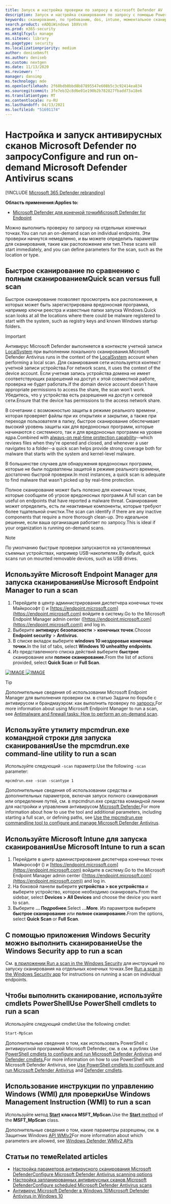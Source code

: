 ```yaml
---
title: Запуск и настройка проверки по запросу в microsoft Defender AV
description: Запуск и настройка сканирования по запросу с помощью PowerShell, инструментов управления Windows или отдельно на конечных точках с помощью приложения Безопасности Windows
keywords: сканирование, по требованию, dos, intune, моментальное сканирование
search.product: eADQiWindows 10XVcnh
ms.prod: m365-security
ms.mktglfcycl: manage
ms.sitesec: library
ms.pagetype: security
ms.localizationpriority: medium
author: denisebmsft
ms.author: deniseb
ms.custom: nextgen
ms.date: 11/13/2020
ms.reviewer: ''
manager: dansimp
ms.technology: mde
ms.openlocfilehash: 2f60bdb0bbd8b87895547e608b5c3c92414ea834
ms.sourcegitcommit: 3fe7eb32c8d6e01e190b2b782827fbadd73a18e6
ms.translationtype: MT
ms.contentlocale: ru-RU
ms.lasthandoff: 04/13/2021
ms.locfileid: "51691174"
---
```

# <a name="configure-and-run-on-demand-microsoft-defender-antivirus-scans"></a><span data-ttu-id="79b75-104">Настройка и запуск антивирусных сканов Microsoft Defender по запросу</span><span class="sxs-lookup"><span data-stu-id="79b75-104">Configure and run on-demand Microsoft Defender Antivirus scans</span></span>

[!INCLUDE [Microsoft 365 Defender rebranding](../../includes/microsoft-defender.md)]

<span data-ttu-id="79b75-105">**Область применения:**</span><span class="sxs-lookup"><span data-stu-id="79b75-105">**Applies to:**</span></span>

- [<span data-ttu-id="79b75-106">Microsoft Defender для конечной точки</span><span class="sxs-lookup"><span data-stu-id="79b75-106">Microsoft Defender for Endpoint</span></span>](/microsoft-365/security/defender-endpoint/)

<span data-ttu-id="79b75-107">Можно выполнить проверку по запросу на отдельных конечных точках.</span><span class="sxs-lookup"><span data-stu-id="79b75-107">You can run an on-demand scan on individual endpoints.</span></span> <span data-ttu-id="79b75-108">Эти проверки начнутся немедленно, и вы можете определить параметры для сканирования, такие как расположение или тип.</span><span class="sxs-lookup"><span data-stu-id="79b75-108">These scans will start immediately, and you can define parameters for the scan, such as the location or type.</span></span>

## <a name="quick-scan-versus-full-scan"></a><span data-ttu-id="79b75-109">Быстрое сканирование по сравнению с полным сканированием</span><span class="sxs-lookup"><span data-stu-id="79b75-109">Quick scan versus full scan</span></span>

<span data-ttu-id="79b75-110">Быстрое сканирование позволяет просмотреть все расположения, в которых может быть зарегистрирована вредоносная программа, например ключи реестра и известные папки запуска Windows.</span><span class="sxs-lookup"><span data-stu-id="79b75-110">Quick scan looks at all the locations where there could be malware registered to start with the system, such as registry keys and known Windows startup folders.</span></span>

> [!IMPORTANT]
> <span data-ttu-id="79b75-111">Антивирус Microsoft Defender выполняется в контексте учетной записи [LocalSystem](/windows/win32/services/localsystem-account) при выполнении локального сканирования.</span><span class="sxs-lookup"><span data-stu-id="79b75-111">Microsoft Defender Antivirus runs in the context of the [LocalSystem](/windows/win32/services/localsystem-account) account when performing a local scan.</span></span> <span data-ttu-id="79b75-112">Для сканирования сети используется контекст учетной записи устройства.</span><span class="sxs-lookup"><span data-stu-id="79b75-112">For network scans, it uses the context of the device account.</span></span> <span data-ttu-id="79b75-113">Если учетная запись устройства домена не имеет соответствующих разрешений на доступ к этой совместной работе, проверка не будет работать.</span><span class="sxs-lookup"><span data-stu-id="79b75-113">If the domain device account doesn't have appropriate permissions to access the share, the scan won't work.</span></span> <span data-ttu-id="79b75-114">Убедитесь, что у устройства есть разрешения на доступ к сетевой сети.</span><span class="sxs-lookup"><span data-stu-id="79b75-114">Ensure that the device has permissions to the access network share.</span></span>

<span data-ttu-id="79b75-115">В [](configure-real-time-protection-microsoft-defender-antivirus.md)сочетании с возможностью защиты в режиме реального времени , которая проверяет файлы при их открытиях и закрытии, а также при переходе пользователя в папку, быстрое сканирование обеспечивает высокий уровень защиты как для вредоносных программ, которые начинаются с системного, так и для вредоносных программ на уровне ядра.</span><span class="sxs-lookup"><span data-stu-id="79b75-115">Combined with [always-on real-time protection capability](configure-real-time-protection-microsoft-defender-antivirus.md)--which reviews files when they're opened and closed, and whenever a user navigates to a folder--a quick scan helps provide strong coverage both for malware that starts with the system and kernel-level malware.</span></span>  

<span data-ttu-id="79b75-116">В большинстве случаев для обнаружения вредоносных программ, которые не были подхватлены защитой в режиме реального времени, достаточно быстрой проверки.</span><span class="sxs-lookup"><span data-stu-id="79b75-116">In most instances, a quick scan is adequate to find malware that wasn't picked up by real-time protection.</span></span>

<span data-ttu-id="79b75-117">Полное сканирование может быть полезно для конечных точек, которые сообщили об угрозе вредоносных программ.</span><span class="sxs-lookup"><span data-stu-id="79b75-117">A full scan can be useful on endpoints that have reported a malware threat.</span></span> <span data-ttu-id="79b75-118">Сканирование может определить, есть ли неактивные компоненты, которые требуют более тщательной очистки.</span><span class="sxs-lookup"><span data-stu-id="79b75-118">The scan can identify if there are any inactive components that require a more thorough clean-up.</span></span> <span data-ttu-id="79b75-119">Это идеальное решение, если ваша организация работает по запросу.</span><span class="sxs-lookup"><span data-stu-id="79b75-119">This is  ideal if your organization is running on-demand scans.</span></span>

> [!NOTE]
> <span data-ttu-id="79b75-120">По умолчанию быстрые проверки запускаются на установленных съемных устройствах, например USB-накопителях.</span><span class="sxs-lookup"><span data-stu-id="79b75-120">By default, quick scans run on mounted removable devices, such as USB drives.</span></span>

## <a name="use-microsoft-endpoint-manager-to-run-a-scan"></a><span data-ttu-id="79b75-121">Используйте Microsoft Endpoint Manager для запуска сканирования</span><span class="sxs-lookup"><span data-stu-id="79b75-121">Use Microsoft Endpoint Manager to run a scan</span></span>

1. <span data-ttu-id="79b75-122">Перейдите в центр администрирования диспетчера конечных точек Майкрософт () и [https://endpoint.microsoft.com](https://endpoint.microsoft.com) войдите в систему.</span><span class="sxs-lookup"><span data-stu-id="79b75-122">Go to the Microsoft Endpoint Manager admin center ([https://endpoint.microsoft.com](https://endpoint.microsoft.com)) and log in.</span></span>
2. <span data-ttu-id="79b75-123">Выберите **антивирус безопасности**  >  **конечных точек**.</span><span class="sxs-lookup"><span data-stu-id="79b75-123">Choose **Endpoint security** > **Antivirus**.</span></span>
3. <span data-ttu-id="79b75-124">В списке вкладок выберите **windows 10 нездоровые конечные точки.**</span><span class="sxs-lookup"><span data-stu-id="79b75-124">In the list of tabs, select **Windows 10 unhealthy endpoints**.</span></span>
4. <span data-ttu-id="79b75-125">Из представленного списка действий выберите **быстрое** сканирование или **полное сканирование.**</span><span class="sxs-lookup"><span data-stu-id="79b75-125">From the list of actions provided, select **Quick Scan** or **Full Scan**.</span></span>

<span data-ttu-id="79b75-126">[![IMAGE ](images/mem-antivirus-scan-on-demand.png)](images/mem-antivirus-scan-on-demand.png#lightbox)</span><span class="sxs-lookup"><span data-stu-id="79b75-126">[ ![IMAGE](images/mem-antivirus-scan-on-demand.png) ](images/mem-antivirus-scan-on-demand.png#lightbox)</span></span>

> [!TIP]
> <span data-ttu-id="79b75-127">Дополнительные сведения об использовании Microsoft Endpoint Manager для выполнения проверки см. в статью Задачи по борьбе с антивирусом и брандмауэром: как выполнить проверку по [запросу.](/configmgr/protect/deploy-use/endpoint-antimalware-firewall#how-to-perform-an-on-demand-scan-of-computers)</span><span class="sxs-lookup"><span data-stu-id="79b75-127">For more information about using Microsoft Endpoint Manager to run a scan, see [Antimalware and firewall tasks: How to perform an on-demand scan](/configmgr/protect/deploy-use/endpoint-antimalware-firewall#how-to-perform-an-on-demand-scan-of-computers).</span></span>

## <a name="use-the-mpcmdrunexe-command-line-utility-to-run-a-scan"></a><span data-ttu-id="79b75-128">Используйте утилиту mpcmdrun.exe командной строки для запуска сканирования</span><span class="sxs-lookup"><span data-stu-id="79b75-128">Use the mpcmdrun.exe command-line utility to run a scan</span></span>

<span data-ttu-id="79b75-129">Используйте следующий `-scan` параметр:</span><span class="sxs-lookup"><span data-stu-id="79b75-129">Use the following `-scan` parameter:</span></span>

```console
mpcmdrun.exe -scan -scantype 1
```

<span data-ttu-id="79b75-130">Дополнительные сведения об использовании средства и дополнительных параметров, включая запуск полного сканирования или определение путей, см. в mpcmdrun.exe средства командной линии для настройки и управления антивирусом [Microsoft Defender.](command-line-arguments-microsoft-defender-antivirus.md)</span><span class="sxs-lookup"><span data-stu-id="79b75-130">For more information about how to use the tool and additional parameters, including starting a full scan, or defining paths, see [Use the mpcmdrun.exe commandline tool to configure and manage Microsoft Defender Antivirus](command-line-arguments-microsoft-defender-antivirus.md).</span></span>

## <a name="use-microsoft-intune-to-run-a-scan"></a><span data-ttu-id="79b75-131">Используйте Microsoft Intune для запуска сканирования</span><span class="sxs-lookup"><span data-stu-id="79b75-131">Use Microsoft Intune to run a scan</span></span>

1. <span data-ttu-id="79b75-132">Перейдите в центр администрирования диспетчера конечных точек Майкрософт () и [https://endpoint.microsoft.com](https://endpoint.microsoft.com) войдите в систему.</span><span class="sxs-lookup"><span data-stu-id="79b75-132">Go to the Microsoft Endpoint Manager admin center ([https://endpoint.microsoft.com](https://endpoint.microsoft.com)) and log in.</span></span>
2. <span data-ttu-id="79b75-133">На боковой панели выберите **устройства > все устройства** и выберите устройство, которое необходимо сканировать.</span><span class="sxs-lookup"><span data-stu-id="79b75-133">From the sidebar, select **Devices > All Devices** and choose the device you want to scan.</span></span>
3. <span data-ttu-id="79b75-134">Выберите **... Подробнее**.</span><span class="sxs-lookup"><span data-stu-id="79b75-134">Select **...More**.</span></span> <span data-ttu-id="79b75-135">Из параметров выберите **быстрое сканирование** или **полное сканирование.**</span><span class="sxs-lookup"><span data-stu-id="79b75-135">From the options, select **Quick Scan** or **Full Scan**.</span></span>

## <a name="use-the-windows-security-app-to-run-a-scan"></a><span data-ttu-id="79b75-136">С помощью приложения Windows Security можно выполнить сканирование</span><span class="sxs-lookup"><span data-stu-id="79b75-136">Use the Windows Security app to run a scan</span></span>

<span data-ttu-id="79b75-137">См. [в приложении Run a scan in the Windows Security](microsoft-defender-security-center-antivirus.md) для инструкций по запуску сканирования на отдельных конечных точках.</span><span class="sxs-lookup"><span data-stu-id="79b75-137">See [Run a scan in the Windows Security app](microsoft-defender-security-center-antivirus.md) for instructions on running a scan on individual endpoints.</span></span>

## <a name="use-powershell-cmdlets-to-run-a-scan"></a><span data-ttu-id="79b75-138">Чтобы выполнить сканирование, используйте cmdlets PowerShell</span><span class="sxs-lookup"><span data-stu-id="79b75-138">Use PowerShell cmdlets to run a scan</span></span>

<span data-ttu-id="79b75-139">Используйте следующий cmdlet:</span><span class="sxs-lookup"><span data-stu-id="79b75-139">Use the following cmdlet:</span></span>

```PowerShell
Start-MpScan
```

<span data-ttu-id="79b75-140">Дополнительные сведения о том, как использовать PowerShell с антивирусной программой Microsoft Defender, см. в см. в рублях Use [PowerShell cmdlets to configure and run Microsoft Defender Antivirus](use-powershell-cmdlets-microsoft-defender-antivirus.md) and [Defender cmdlets.](/powershell/module/defender/)</span><span class="sxs-lookup"><span data-stu-id="79b75-140">For more information on how to use PowerShell with Microsoft Defender Antivirus, see [Use PowerShell cmdlets to configure and run Microsoft Defender Antivirus](use-powershell-cmdlets-microsoft-defender-antivirus.md) and [Defender cmdlets](/powershell/module/defender/).</span></span>

## <a name="use-windows-management-instruction-wmi-to-run-a-scan"></a><span data-ttu-id="79b75-141">Использование инструкции по управлению Windows (WMI) для проверки</span><span class="sxs-lookup"><span data-stu-id="79b75-141">Use Windows Management Instruction (WMI) to run a scan</span></span>

<span data-ttu-id="79b75-142">Используйте метод [ **Start**](/previous-versions/windows/desktop/defender/start-msft-mpscan) **класса MSFT_MpScan.**</span><span class="sxs-lookup"><span data-stu-id="79b75-142">Use the [**Start** method](/previous-versions/windows/desktop/defender/start-msft-mpscan) of the **MSFT_MpScan** class.</span></span>

<span data-ttu-id="79b75-143">Дополнительные сведения о том, какие параметры разрешены, см. в Защитник Windows [API WMIv2](/previous-versions/windows/desktop/defender/windows-defender-wmiv2-apis-portal)</span><span class="sxs-lookup"><span data-stu-id="79b75-143">For more information about which parameters are allowed, see [Windows Defender WMIv2 APIs](/previous-versions/windows/desktop/defender/windows-defender-wmiv2-apis-portal)</span></span>

## <a name="related-articles"></a><span data-ttu-id="79b75-144">Статьи по теме</span><span class="sxs-lookup"><span data-stu-id="79b75-144">Related articles</span></span>

- [<span data-ttu-id="79b75-145">Настройка параметров антивирусного сканирования Microsoft Defender</span><span class="sxs-lookup"><span data-stu-id="79b75-145">Configure Microsoft Defender Antivirus scanning options</span></span>](configure-advanced-scan-types-microsoft-defender-antivirus.md)
- [<span data-ttu-id="79b75-146">Настройка запланированных антивирусных сканов Microsoft Defender</span><span class="sxs-lookup"><span data-stu-id="79b75-146">Configure scheduled Microsoft Defender Antivirus scans</span></span>](scheduled-catch-up-scans-microsoft-defender-antivirus.md)
- [<span data-ttu-id="79b75-147">Антивирус Microsoft Defender в Windows 10</span><span class="sxs-lookup"><span data-stu-id="79b75-147">Microsoft Defender Antivirus in Windows 10</span></span>](microsoft-defender-antivirus-in-windows-10.md)